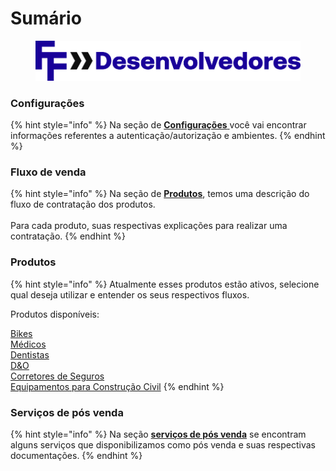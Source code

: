 # Sumário

<figure><img src="img/FF4Desenvolvedores-positive.png" alt=""><figcaption></figcaption></figure>

### **Configurações**

{% hint style="info" %}
Na seção de [**Configurações** ](configuracoes/)você vai encontrar informações referentes a autenticação/autorização e ambientes.
{% endhint %}

### **Fluxo de venda**

{% hint style="info" %}
Na seção de [**Produtos**](produtos/), temos uma descrição do fluxo de contratação dos produtos.\
\
Para cada produto, suas respectivas explicações para realizar uma contratação.
{% endhint %}

### **Produtos**

{% hint style="info" %}
Atualmente esses produtos estão ativos, selecione qual deseja utilizar e entender os seus respectivos fluxos.

Produtos disponíveis:

[Bikes](produtos/bike/)\
[Médicos](produtos/medicos/)\
[Dentistas](produtos/dentistas/)\
[D\&O\
](produtos/dao/)[Corretores de Seguros](produtos/corretores/)\
[Equipamentos para Construção Civil](produtos/corretores-1/)
{% endhint %}

### **Serviços de pós venda**

{% hint style="info" %}
Na seção [**serviços de pós venda**](./#servicos-de-pos-venda) se encontram alguns serviços que disponibilizamos como pós venda e suas respectivas documentações.
{% endhint %}
